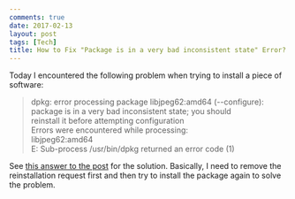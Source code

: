 ```yaml
---
comments: true
date: 2017-02-13
layout: post
tags: [Tech]
title: How to Fix "Package is in a very bad inconsistent state" Error?
---
```


Today I encountered the following problem when trying to install a piece of software:

> dpkg: error processing package libjpeg62:amd64 (--configure): <br />
 package is in a very bad inconsistent state; you should <br />
 reinstall it before attempting configuration <br />
Errors were encountered while processing: <br />
 libjpeg62:amd64 <br />
E: Sub-process /usr/bin/dpkg returned an error code (1) <br />

See [this answer to the post](http://askubuntu.com/a/170808/514711) for the solution. Basically, I need to remove the reinstallation request first and then try to install the package again to solve the problem.
